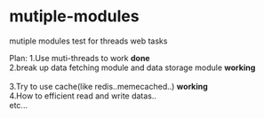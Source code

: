 # mutiple-modules
mutiple modules test for threads web tasks

Plan:
  1.Use muti-threads to work <strong>done</strong> <br> 
  2.break up data fetching module and data storage module <strong>working</strong> <br>  
  3.Try to use cache(like redis..memecached..) <strong>working</strong> <br>
  4.How to efficient read and write datas..<br>
  etc...<br>
